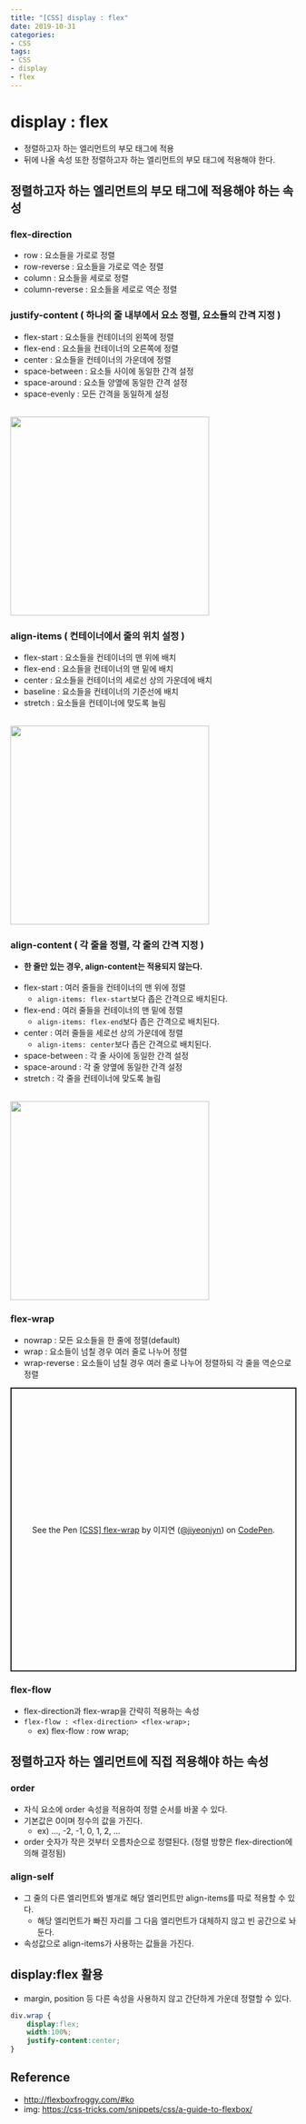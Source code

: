 ```yaml
---
title: "[CSS] display : flex"
date: 2019-10-31
categories:
- CSS
tags:
- CSS
- display
- flex
---
```


# display : flex
- 정렬하고자 하는 엘리먼트의 부모 태그에 적용
- 뒤에 나올 속성 또한 정렬하고자 하는 엘리먼트의 부모 태그에 적용해야 한다.

## 정렬하고자 하는 엘리먼트의 부모 태그에 적용해야 하는 속성

### flex-direction
- row : 요소들을 가로로 정렬
- row-reverse : 요소들을 가로로 역순 정렬
- column : 요소들을 세로로 정렬
- column-reverse : 요소들을 세로로 역순 정렬

###  justify-content ( 하나의 줄 내부에서 요소 정렬, 요소들의 간격 지정 )
- flex-start : 요소들을 컨테이너의 왼쪽에 정렬
- flex-end : 요소들을 컨테이너의 오른쪽에 정렬
- center : 요소들을 컨테이너의 가운데에 정렬
- space-between : 요소들 사이에 동일한 간격 설정
- space-around : 요소들 양옆에 동일한 간격 설정
- space-evenly : 모든 간격을 동일하게 설정<br><br>
<img src="https://css-tricks.com/wp-content/uploads/2018/10/justify-content.svg" width="350" height="auto" style="margin-left:0;">

### align-items ( 컨테이너에서 줄의 위치 설정 )
- flex-start : 요소들을 컨테이너의 맨 위에 배치
- flex-end : 요소들을 컨테이너의 맨 밑에 배치
- center : 요소들을 컨테이너의 세로선 상의 가운데에 배치
- baseline : 요소들을 컨테이너의 기준선에 배치
- stretch : 요소들을 컨테이너에 맞도록 늘림<br><br>
<img src="https://css-tricks.com/wp-content/uploads/2018/10/align-items.svg" width="350" height="auto" style="margin-left:0;">

### align-content ( 각 줄을 정렬, 각 줄의 간격 지정 )
- **한 줄만 있는 경우, align-content는 적용되지 않는다.**<br><br>
- flex-start : 여러 줄들을 컨테이너의 맨 위에 정렬
  - `align-items: flex-start`보다 좁은 간격으로 배치된다.
- flex-end : 여러 줄들을 컨테이너의 맨 밑에 정렬
  - `align-items: flex-end`보다 좁은 간격으로 배치된다.
- center : 여러 줄들을 세로선 상의 가운데에 정렬
  - `align-items: center`보다 좁은 간격으로 배치된다.
- space-between : 각 줄 사이에 동일한 간격 설정
- space-around : 각 줄 양옆에 동일한 간격 설정
- stretch : 각 줄을 컨테이너에 맞도록 늘림<br><br>
<img src="https://css-tricks.com/wp-content/uploads/2018/10/align-content.svg" width="350" height="auto" style="margin-left:0;">

### flex-wrap
- nowrap : 모든 요소들을 한 줄에 정렬(default)
- wrap : 요소들이 넘칠 경우 여러 줄로 나누어 정렬
- wrap-reverse : 요소들이 넘칠 경우 여러 줄로 나누어 정렬하되 각 줄을 역순으로 정렬
<p class="codepen" data-height="500" data-theme-id="light" data-default-tab="result" data-user="jiyeonjyn" data-slug-hash="eYYeePR" style="height: 500px; box-sizing: border-box; display: flex; align-items: center; justify-content: center; border: 2px solid; margin: 1em 0; padding: 1em;" data-pen-title="[CSS] flex-wrap">
  <span>See the Pen <a href="https://codepen.io/jiyeonjyn/pen/eYYeePR">
  [CSS] flex-wrap</a> by 이지연 (<a href="https://codepen.io/jiyeonjyn">@jiyeonjyn</a>)
  on <a href="https://codepen.io">CodePen</a>.</span>
</p>
<script async src="https://static.codepen.io/assets/embed/ei.js"></script>

### flex-flow
- flex-direction과 flex-wrap을 간략히 적용하는 속성
- `flex-flow : <flex-direction> <flex-wrap>;`
  - ex) flex-flow : row wrap;


## 정렬하고자 하는 엘리먼트에 직접 적용해야 하는 속성

### order
- 자식 요소에 order 속성을 적용하여 정렬 순서를 바꿀 수 있다.
- 기본값은 0이며 정수의 값을 가진다.
  - ex) ..., -2, -1, 0, 1, 2, ...
- order 숫자가 작은 것부터 오름차순으로 정렬된다. (정렬 방향은 flex-direction에 의해 결정됨)

### align-self
- 그 줄의 다른 엘리먼트와 별개로 해당 엘리먼트만  align-items를 따로 적용할 수 있다.
  - 해당 엘리먼트가 빠진 자리를 그 다음 엘리먼트가 대체하지 않고 빈 공간으로 놔둔다.
- 속성값으로 align-items가 사용하는 값들을 가진다.

## display:flex 활용
- margin, position 등 다른 속성을 사용하지 않고 간단하게 가운데 정렬할 수 있다.
```css
div.wrap {
    display:flex;
    width:100%;
    justify-content:center;
}
```

## Reference
- <a href="http://flexboxfroggy.com/#ko" target="_blank">http://flexboxfroggy.com/#ko</a>
- img: <a href="https://css-tricks.com/snippets/css/a-guide-to-flexbox/" target="_blank">https://css-tricks.com/snippets/css/a-guide-to-flexbox/</a>